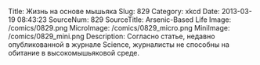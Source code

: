 Title: Жизнь на основе мышьяка 
Slug: 829 
Category: xkcd 
Date: 2013-03-19 08:43:23 
SourceNum: 829 
SourceTitle: Arsenic-Based Life 
Image: /comics/0829.png 
MicroImage: /comics/0829_micro.png 
MiniImage: /comics/0829_mini.png 
Description: Согласно статье, недавно опубликованной в журнале Science, журналисты не способны на обитание в высокомышьяковой среде. 

